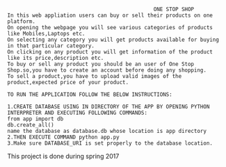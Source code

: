                                                    ONE STOP SHOP  
    In this web appliation users can buy or sell their products on one platform.
    On opening the webpage you will see various categories of products like Mobiles,Laptops etc.
    On selecting any category you will get products available for buying in that particular category.
    On clicking on any product you will get information of the product like its price,description etc.
    To buy or sell any product you should be an user of One Stop Shop.so,you have to create an account before doing any shopping.
    To sell a product,you have to upload valid images of the product,expected price of your product. 
    
    TO RUN THE APPLICATION FOLLOW THE BELOW INSTRUCTIONS:
    
    1.CREATE DATABASE USING IN DIRECTORY OF THE APP BY OPENING PYTHON INTERPRETER AND EXECUTING FOLLOWING COMMANDS:
    from app import db
    db.create_all()
    name the database as database.db whose location is app directory
    2.THEN EXECUTE COMMAND python app.py
    3.Make sure DATABASE_URI is set properly to the database location.
    
This project is done during spring 2017
